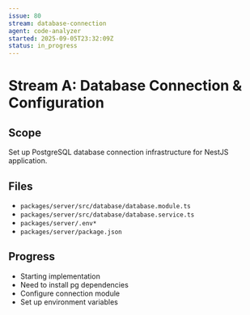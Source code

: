 ```yaml
---
issue: 80
stream: database-connection
agent: code-analyzer
started: 2025-09-05T23:32:09Z
status: in_progress
---
```


# Stream A: Database Connection & Configuration

## Scope
Set up PostgreSQL database connection infrastructure for NestJS application.

## Files
- `packages/server/src/database/database.module.ts`
- `packages/server/src/database/database.service.ts` 
- `packages/server/.env*`
- `packages/server/package.json`

## Progress
- Starting implementation
- Need to install pg dependencies
- Configure connection module
- Set up environment variables